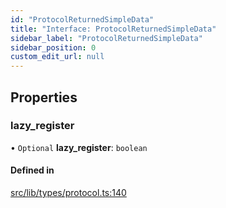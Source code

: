 ```yaml
---
id: "ProtocolReturnedSimpleData"
title: "Interface: ProtocolReturnedSimpleData"
sidebar_label: "ProtocolReturnedSimpleData"
sidebar_position: 0
custom_edit_url: null
---
```


## Properties

### lazy\_register

• `Optional` **lazy\_register**: `boolean`

#### Defined in

[src/lib/types/protocol.ts:140](https://github.com/keypom/keypom-js/blob/8c566df/src/lib/types/protocol.ts#L140)
